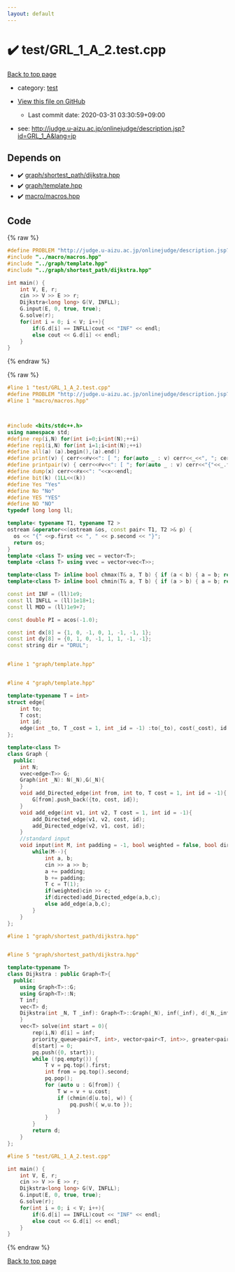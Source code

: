```yaml
---
layout: default
---
```


<!-- mathjax config similar to math.stackexchange -->
<script type="text/javascript" async
  src="https://cdnjs.cloudflare.com/ajax/libs/mathjax/2.7.5/MathJax.js?config=TeX-MML-AM_CHTML">
</script>
<script type="text/x-mathjax-config">
  MathJax.Hub.Config({
    TeX: { equationNumbers: { autoNumber: "AMS" }},
    tex2jax: {
      inlineMath: [ ['$','$'] ],
      processEscapes: true
    },
    "HTML-CSS": { matchFontHeight: false },
    displayAlign: "left",
    displayIndent: "2em"
  });
</script>

<script type="text/javascript" src="https://cdnjs.cloudflare.com/ajax/libs/jquery/3.4.1/jquery.min.js"></script>
<script src="https://cdn.jsdelivr.net/npm/jquery-balloon-js@1.1.2/jquery.balloon.min.js" integrity="sha256-ZEYs9VrgAeNuPvs15E39OsyOJaIkXEEt10fzxJ20+2I=" crossorigin="anonymous"></script>
<script type="text/javascript" src="../../assets/js/copy-button.js"></script>
<link rel="stylesheet" href="../../assets/css/copy-button.css" />


# :heavy_check_mark: test/GRL_1_A_2.test.cpp

<a href="../../index.html">Back to top page</a>

* category: <a href="../../index.html#098f6bcd4621d373cade4e832627b4f6">test</a>
* <a href="{{ site.github.repository_url }}/blob/master/test/GRL_1_A_2.test.cpp">View this file on GitHub</a>
    - Last commit date: 2020-03-31 03:30:59+09:00


* see: <a href="http://judge.u-aizu.ac.jp/onlinejudge/description.jsp?id=GRL_1_A&lang=jp">http://judge.u-aizu.ac.jp/onlinejudge/description.jsp?id=GRL_1_A&lang=jp</a>


## Depends on

* :heavy_check_mark: <a href="../../library/graph/shortest_path/dijkstra.hpp.html">graph/shortest_path/dijkstra.hpp</a>
* :heavy_check_mark: <a href="../../library/graph/template.hpp.html">graph/template.hpp</a>
* :heavy_check_mark: <a href="../../library/macro/macros.hpp.html">macro/macros.hpp</a>


## Code

<a id="unbundled"></a>
{% raw %}
```cpp
#define PROBLEM "http://judge.u-aizu.ac.jp/onlinejudge/description.jsp?id=GRL_1_A&lang=jp"
#include "../macro/macros.hpp"
#include "../graph/template.hpp"
#include "../graph/shortest_path/dijkstra.hpp"

int main() {
    int V, E, r;
    cin >> V >> E >> r;
    Dijkstra<long long> G(V, INFLL);
    G.input(E, 0, true, true);
    G.solve(r);
    for(int i = 0; i < V; i++){
        if(G.d[i] == INFLL)cout << "INF" << endl;
        else cout << G.d[i] << endl;
    }
}
```
{% endraw %}

<a id="bundled"></a>
{% raw %}
```cpp
#line 1 "test/GRL_1_A_2.test.cpp"
#define PROBLEM "http://judge.u-aizu.ac.jp/onlinejudge/description.jsp?id=GRL_1_A&lang=jp"
#line 1 "macro/macros.hpp"



#include <bits/stdc++.h>
using namespace std;
#define rep(i,N) for(int i=0;i<int(N);++i)
#define rep1(i,N) for(int i=1;i<int(N);++i)
#define all(a) (a).begin(),(a).end()
#define print(v) { cerr<<#v<<": [ "; for(auto _ : v) cerr<<_<<", "; cerr<<"]"<<endl; }
#define printpair(v) { cerr<<#v<<": [ "; for(auto _ : v) cerr<<"{"<<_.first<<","<<_.second<<"}"<<", "; cerr<<"]"<<endl; }
#define dump(x) cerr<<#x<<": "<<x<<endl;
#define bit(k) (1LL<<(k))
#define Yes "Yes"
#define No "No"
#define YES "YES"
#define NO "NO"
typedef long long ll;

template< typename T1, typename T2 >
ostream &operator<<(ostream &os, const pair< T1, T2 >& p) {
  os << "{" <<p.first << ", " << p.second << "}";
  return os;
}
template <class T> using vec = vector<T>;
template <class T> using vvec = vector<vec<T>>;

template<class T> inline bool chmax(T& a, T b) { if (a < b) { a = b; return true; } return false; }
template<class T> inline bool chmin(T& a, T b) { if (a > b) { a = b; return true; } return false; }

const int INF = (ll)1e9;
const ll INFLL = (ll)1e18+1;
const ll MOD = (ll)1e9+7;

const double PI = acos(-1.0);

const int dx[8] = {1, 0, -1, 0, 1, -1, -1, 1};
const int dy[8] = {0, 1, 0, -1, 1, 1, -1, -1};
const string dir = "DRUL";


#line 1 "graph/template.hpp"


#line 4 "graph/template.hpp"

template<typename T = int>
struct edge{
    int to;
    T cost;
    int id;
    edge(int _to, T _cost = 1, int _id = -1) :to(_to), cost(_cost), id(_id) {}
};

template<class T>
class Graph {
  public:
    int N;
    vvec<edge<T>> G;
    Graph(int _N): N(_N),G(_N){
    }
    void add_Directed_edge(int from, int to, T cost = 1, int id = -1){
        G[from].push_back({to, cost, id});
    }
    void add_edge(int v1, int v2, T cost = 1, int id = -1){
        add_Directed_edge(v1, v2, cost, id);
        add_Directed_edge(v2, v1, cost, id);
    }
    //standard input
    void input(int M, int padding = -1, bool weighted = false, bool directed = false){
        while(M--){
            int a, b;
            cin >> a >> b;
            a += padding;
            b += padding;
            T c = T(1);
            if(weighted)cin >> c;
            if(directed)add_Directed_edge(a,b,c);
            else add_edge(a,b,c);
        }
    }
};

#line 1 "graph/shortest_path/dijkstra.hpp"


#line 5 "graph/shortest_path/dijkstra.hpp"

template<typename T>
class Dijkstra : public Graph<T>{
  public:
    using Graph<T>::G;
    using Graph<T>::N;
    T inf;
    vec<T> d;
    Dijkstra(int _N, T _inf): Graph<T>::Graph(_N), inf(_inf), d(_N,_inf){
    }
    vec<T> solve(int start = 0){
        rep(i,N) d[i] = inf;
        priority_queue<pair<T, int>, vector<pair<T, int>>, greater<pair<T, int>>> pq;
        d[start] = 0;
        pq.push({0, start});
        while (!pq.empty()) {
            T v = pq.top().first;
            int from = pq.top().second;
            pq.pop();
            for (auto u : G[from]) {
                T w = v + u.cost;
                if (chmin(d[u.to], w)) {
                    pq.push({ w,u.to });
                }
            }
        }
        return d;
    }
};

#line 5 "test/GRL_1_A_2.test.cpp"

int main() {
    int V, E, r;
    cin >> V >> E >> r;
    Dijkstra<long long> G(V, INFLL);
    G.input(E, 0, true, true);
    G.solve(r);
    for(int i = 0; i < V; i++){
        if(G.d[i] == INFLL)cout << "INF" << endl;
        else cout << G.d[i] << endl;
    }
}

```
{% endraw %}

<a href="../../index.html">Back to top page</a>

